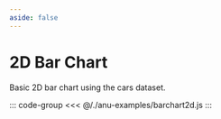 ```yaml
---
aside: false
---
```

<script setup>
import { barchart2d } from '../anu-examples/barchart2d.js'
</script>

# 2D Bar Chart
Basic 2D bar chart using the cars dataset.

<singleView :scene="barchart2d" />

::: code-group
<<< @/./anu-examples/barchart2d.js 
:::